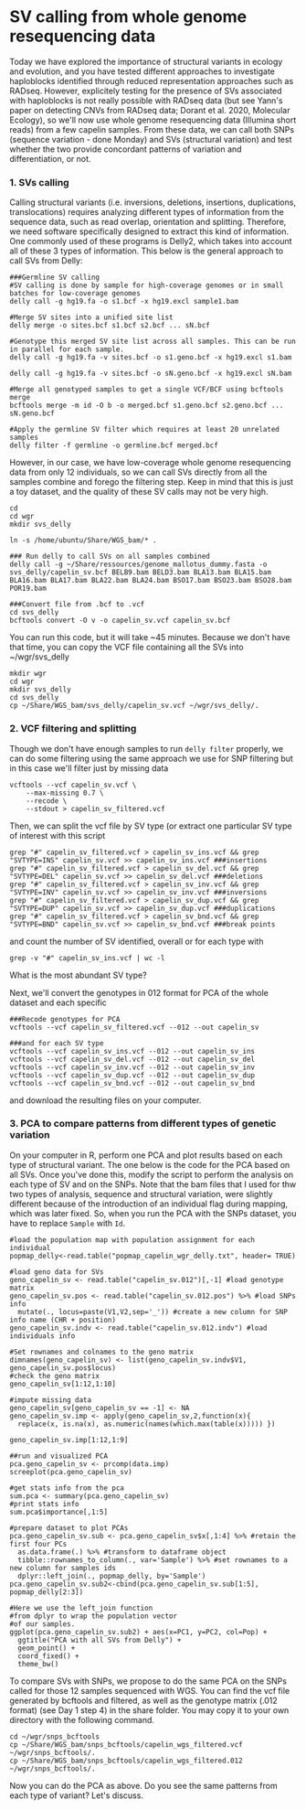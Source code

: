 # SV calling from whole genome resequencing data
Today we have explored the importance of structural variants in ecology and evolution, and you have tested different approaches to investigate haploblocks identified through reduced representation approaches such as RADseq. However, explicitely testing for the presence of SVs associated with haploblocks is not really possible with RADseq data (but see Yann's paper on detecting CNVs from RADseq data; Dorant et al. 2020, Molecular Ecology), so we'll now use whole genome resequencing data (Illumina short reads) from a few capelin samples. From these data, we can call both SNPs (sequence variation - done Monday) and SVs (structural variation) and test whether the two provide concordant patterns of variation and differentiation, or not.

### 1. SVs calling
Calling structural variants (i.e. inversions, deletions, insertions, duplications, translocations) requires analyzing different types of information from the sequence data, such as read overlap, orientation and splitting. Therefore, we need software specifically designed to extract this kind of information. One commonly used of these programs is Delly2, which takes into account all of these 3 types of information. 
This below is the general approach to call SVs from Delly:
```
###Germline SV calling
#SV calling is done by sample for high-coverage genomes or in small batches for low-coverage genomes
delly call -g hg19.fa -o s1.bcf -x hg19.excl sample1.bam

#Merge SV sites into a unified site list
delly merge -o sites.bcf s1.bcf s2.bcf ... sN.bcf

#Genotype this merged SV site list across all samples. This can be run in parallel for each sample.
delly call -g hg19.fa -v sites.bcf -o s1.geno.bcf -x hg19.excl s1.bam

delly call -g hg19.fa -v sites.bcf -o sN.geno.bcf -x hg19.excl sN.bam

#Merge all genotyped samples to get a single VCF/BCF using bcftools merge
bcftools merge -m id -O b -o merged.bcf s1.geno.bcf s2.geno.bcf ... sN.geno.bcf

#Apply the germline SV filter which requires at least 20 unrelated samples
delly filter -f germline -o germline.bcf merged.bcf

```
However, in our case, we have low-coverage whole genome resequencing data from only 12 individuals, so we can call SVs directly from all the samples combine and forego the filtering step. Keep in mind that this is just a toy dataset, and the quality of these SV calls may not be very high.
```
cd
cd wgr
mkdir svs_delly

ln -s /home/ubuntu/Share/WGS_bam/* .

### Run delly to call SVs on all samples combined
delly call -g ~/Share/ressources/genome_mallotus_dummy.fasta -o svs_delly/capelin_sv.bcf BELB9.bam BELD3.bam BLA13.bam BLA15.bam BLA16.bam BLA17.bam BLA22.bam BLA24.bam BSO17.bam BSO23.bam BSO28.bam POR19.bam 

###Convert file from .bcf to .vcf
cd svs_delly
bcftools convert -O v -o capelin_sv.vcf capelin_sv.bcf
```
You can run this code, but it will take ~45 minutes. Because we don't have that time, you can copy the VCF file containing all the SVs into ~/wgr/svs_delly
```
mkdir wgr
cd wgr
mkdir svs_delly
cd svs_delly
cp ~/Share/WGS_bam/svs_delly/capelin_sv.vcf ~/wgr/svs_delly/.
```
### 2. VCF filtering and splitting
Though we don't have enough samples to run `delly filter` properly, we can do some filtering using the same approach we use for SNP filtering but in this case we'll filter just by missing data
```
vcftools --vcf capelin_sv.vcf \
    --max-missing 0.7 \
    --recode \
    --stdout > capelin_sv_filtered.vcf
```
Then, we can split the vcf file by SV type (or extract one particular SV type of interest with this script
```
grep "#" capelin_sv_filtered.vcf > capelin_sv_ins.vcf && grep "SVTYPE=INS" capelin_sv.vcf >> capelin_sv_ins.vcf ###insertions
grep "#" capelin_sv_filtered.vcf > capelin_sv_del.vcf && grep "SVTYPE=DEL" capelin_sv.vcf >> capelin_sv_del.vcf ###deletions
grep "#" capelin_sv_filtered.vcf > capelin_sv_inv.vcf && grep "SVTYPE=INV" capelin_sv.vcf >> capelin_sv_inv.vcf ###inversions
grep "#" capelin_sv_filtered.vcf > capelin_sv_dup.vcf && grep "SVTYPE=DUP" capelin_sv.vcf >> capelin_sv_dup.vcf ###duplications
grep "#" capelin_sv_filtered.vcf > capelin_sv_bnd.vcf && grep "SVTYPE=BND" capelin_sv.vcf >> capelin_sv_bnd.vcf ###break points
```
and count the number of SV identified, overall or for each type with
```
grep -v "#" capelin_sv_ins.vcf | wc -l
```
What is the most abundant SV type?

Next, we'll convert the genotypes in 012 format for PCA of the whole dataset and each specific 
```
###Recode genotypes for PCA
vcftools --vcf capelin_sv_filtered.vcf --012 --out capelin_sv

###and for each SV type
vcftools --vcf capelin_sv_ins.vcf --012 --out capelin_sv_ins
vcftools --vcf capelin_sv_del.vcf --012 --out capelin_sv_del
vcftools --vcf capelin_sv_inv.vcf --012 --out capelin_sv_inv
vcftools --vcf capelin_sv_dup.vcf --012 --out capelin_sv_dup
vcftools --vcf capelin_sv_bnd.vcf --012 --out capelin_sv_bnd
```
and download the resulting files on your computer.


### 3. PCA to compare patterns from different types of genetic variation
On your computer in R, perform one PCA and plot results based on each type of structural variant. The one below is the code for the PCA based on all SVs. Once you've done this, modify the script to perform the analysis on each type of SV and on the SNPs.
Note that the bam files that I used for thw two types of analysis, sequence and structural variation, were slightly different because of the introduction of an individual flag during mapping, which was later fixed. So, when you run the PCA with the SNPs dataset, you have to replace `Sample` with `Id`.
```
#load the population map with population assignment for each individual
popmap_delly<-read.table("popmap_capelin_wgr_delly.txt", header= TRUE)

#load geno data for SVs
geno_capelin_sv <- read.table("capelin_sv.012")[,-1] #load genotype matrix
geno_capelin_sv.pos <- read.table("capelin_sv.012.pos") %>% #load SNPs info
  mutate(., locus=paste(V1,V2,sep='_')) #create a new column for SNP info name (CHR + position)
geno_capelin_sv.indv <- read.table("capelin_sv.012.indv") #load individuals info

#Set rownames and colnames to the geno matrix
dimnames(geno_capelin_sv) <- list(geno_capelin_sv.indv$V1, geno_capelin_sv.pos$locus)
#check the geno matrix
geno_capelin_sv[1:12,1:10]

#impute missing data
geno_capelin_sv[geno_capelin_sv == -1] <- NA
geno_capelin_sv.imp <- apply(geno_capelin_sv,2,function(x){
  replace(x, is.na(x), as.numeric(names(which.max(table(x))))) })

geno_capelin_sv.imp[1:12,1:9]

##run and visualized PCA
pca.geno_capelin_sv <- prcomp(data.imp)
screeplot(pca.geno_capelin_sv)

#get stats info from the pca
sum.pca <- summary(pca.geno_capelin_sv)
#print stats info
sum.pca$importance[,1:5]

#prepare dataset to plot PCAs
pca.geno_capelin_sv.sub <- pca.geno_capelin_sv$x[,1:4] %>% #retain the first four PCs
  as.data.frame(.) %>% #transform to dataframe object
  tibble::rownames_to_column(., var='Sample') %>% #set rownames to a new column for samples ids
  dplyr::left_join(., popmap_delly, by='Sample')
pca.geno_capelin_sv.sub2<-cbind(pca.geno_capelin_sv.sub[1:5], popmap_delly[2:3])

#Here we use the left_join function
#from dplyr to wrap the population vector
#of our samples.
ggplot(pca.geno_capelin_sv.sub2) + aes(x=PC1, y=PC2, col=Pop) +
  ggtitle("PCA with all SVs from Delly") +
  geom_point() + 
  coord_fixed() +
  theme_bw() 
  ```


To compare SVs with SNPs, we propose to do the same PCA on the SNPs called for those 12 samples sequenced with WGS.
You can find the vcf file generated by bcftools and filtered, as well as the genotype matrix (.012 format) (see Day 1 step 4) in the share folder.
You may copy it to your own directory with the following command.
```
cd ~/wgr/snps_bcftools
cp ~/Share/WGS_bam/snps_bcftools/capelin_wgs_filtered.vcf ~/wgr/snps_bcftools/.
cp ~/Share/WGS_bam/snps_bcftools/capelin_wgs_filtered.012 ~/wgr/snps_bcftools/.
```
Now you can do the PCA as above. 
Do you see the same patterns from each type of variant? Let's discuss.
